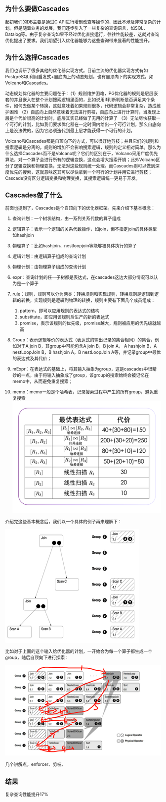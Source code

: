 ## 为什么要做Cascades

起初我们的DB主要是通过C API进行增删改查等操作的，因此不涉及非常复杂的计划。但是随着业务的发展，我们逐步引入了一些复杂的查询语言，如SQL、Datalog等。由于复杂查询如果不经过优化直接运行，往往性能较差，这就对查询优化提出了要求。我们期望引入优化器能够为这些查询带来显著的性能提升。

## 为什么选择Cascades

我们也调研了很多其他的优化器实现方式。目前主流的优化器实现方式有如PostgreSQL利用启发式+自底向上的动态规划，也有自顶向下的实现方式，如Volcano和Cascades。

动态规划优化器的主要问题在于：（1）规则维护困难，PG优化器的规则是层层嵌套的并且嵌入在整个计划搜索逻辑里面的，比如说用if判断判断是否满足某个条件，如何去做某个转换，这就意味着如果规则很多，代码逻辑会非常复杂，造成维护困难 （2）自底向上自然意味着无法进行剪枝，自底向上进行计算时，当发现上层是个代价很高的计划时，底层其实已经做了无用的计算了 （3）无法尽快获取一个可行的计划，比如我们要求优化器在一定时间内给出一个可行计划，那么自底向上是没法做的，因为它必须迭代到最上层才能获得一个可行的计划。

Volcano和Cascades都是自顶向下的方式，可以很好地剪枝；并且它们的规则和搜索逻辑是分离的，规则的增加不会影响搜索逻辑，规则的定义相对简单。那么为什么选择Cascades而不是Volcano呢？它们的区别在于，Volcano采用广度优先算法，对一个算子会进行所有的逻辑变换，这点会增大搜索开销；此外Volcano区分了逻辑变换和物理变换，无法对这些规则统一处理。而Cascades则可以做到深度优先的搜索，这就意味这其可以尽快拿到一个可行的计划并用它进行剪枝；Cascade没有区分逻辑变换和物理变换，其搜索逻辑统一更易于开发。

## Cascades做了什么

前面也提到了，Cascades是个自顶向下的优化器框架。先来介绍下基本概念：

1. 查询计划：一个树状结构，由一系列关系代数的算子组成

2. 逻辑算子：表示一个逻辑的关系代数操作，如join，但不指定join的具体类型如hashjoin

3. 物理算子：比如hashjoin、nestloopjoin等能够被具体执行的算子

4. 逻辑计划：由逻辑算子组成的查询计划

5. 物理计划：由物理算子组成的查询计划

6. expr：查询计划的任一子树都是表达式，在cascades这边大部分情况可以认为是一个算子

7. rule：规则，规则可以分为两类：转换规则和实现规则，转换规则是逻辑到逻辑的转换，实现规则是逻辑到物理的转换，规则主要有下面几个成员组成：
   1. pattern，即可以应用规则的表达式的结构
   2. substitute，即应用该规则后生产的新的表达式
   3. promise，表示该规则的优先级，promise越大，规则被应用的优先级就越高
   
8. Group：表示逻辑等价的表达式（表达式的输出记录的集合相同）的集合，例如对于A join B，其group中可能包含A join B，B join A， A hashjoin B，A nestLoopJoin B，B hashjoin A，B nestLoopJoin A等，并记录group中最优的表达式及其代价；

9. mExpr：在表达式的基础上，将其输入抽象为group，这是cascades中很精妙的一点，由于将输入抽象成了group，该group的搜索始终会被记忆在memo中，从而避免重复搜索；

10. memo：memo一般是个哈希表，记录搜索过程中产生的所有group，避免重复搜索
    ![image-20240519211938751](https://github.com/chunbolin/chunbolin.github.io/blob/master/blog/cascades_images/image-20240519211938751.png)

介绍完这些基本概念后，我们以一个具体的例子再来理解下：

![image-20240519213412324](https://github.com/chunbolin/chunbolin.github.io/blob/master/blog/cascades_images/image-20240519213412324.png)![image-20240519213417890](https://github.com/chunbolin/chunbolin.github.io/blob/master/blog/cascades_images/image-20240519213417890.png)

比如对于上面的这个输入给优化器的计划，一开始会为每一个算子都生成一个group，随后自顶向下进行探索：

![image-20240519214745789](https://github.com/chunbolin/chunbolin.github.io/blob/master/blog/cascades_images/image-20240519214745789.png)

几个讲解点，enforcer、剪枝、

## 结果

复杂查询性能提升17%
